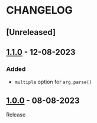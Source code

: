 # CHANGELOG

## [Unreleased]

## [1.1.0](../../compare/1.0.0..1.1.0) - 12-08-2023
### Added
- `multiple` option for `arg.parse()`

## [1.0.0](../../tree/1.0.0) - 08-08-2023
Release
